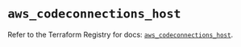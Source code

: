 # `aws_codeconnections_host`

Refer to the Terraform Registry for docs: [`aws_codeconnections_host`](https://registry.terraform.io/providers/hashicorp/aws/5.99.1/docs/resources/codeconnections_host).
